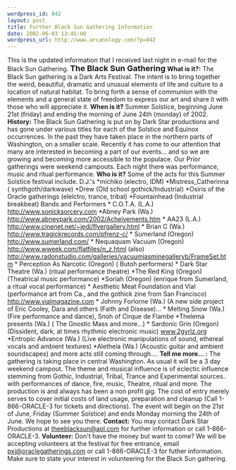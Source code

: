 ```yaml
--- 
wordpress_id: 842
layout: post
title: Further Black Sun Gathering Information
date: 2002-06-03 13:45:00
wordpress_url: http://www.arcanology.com/?p=842
---
```

This is the updated information that I received last night in e-mail for the Black Sun Gathering. <font size="+1"><b>The Black Sun Gathering</b></font> <b>What is it?:</b> The Black Sun gathering is a Dark Arts Festival. The intent is to bring together the weird, beautiful, dramatic and unusual elements of life and culture to a location of natural habitat. To bring forth a sense of communion with the elements and a general state of freedom to express our art and share it with those who will appreciate it. <b>When is it?</b> Summer Solstice, beginning June 21st (friday) and ending the morning of June 24th (monday) of 2002. <b>History:</b> The Black Sun Gathering is put on by Dark Star productions and has gone under various titles for each of the Solstice and Equinox occurrences. In the past they have taken place in the northern parts of Washington, on a smaller scale. Recently it has come to our attention that many are interested in becoming a part of our events... and so we are growing and becoming more accessible to the populace. Our Prior gatherings were weekend campouts. Each night there was performance, music and ritual performance. <b>Who is it?</b> Some of the acts for this Summer Solstice festival include. D.J.&apos;s *michiko (electro, IDM) *Mistress_Catherinna ( synthgoth/darkwave) *Drew (Old school gothick/Industrial) *Osiris of the Oracle gatherings (elelctro, trance, tribal) *Fountainhead (Industrial breakbeat) Bands and Performers * C.O.T.A. (L.A.) <a HREF="http://www.sonicksorcery.com">http://www.sonicksorcery.com</a> *Abney Park (Wa.) <a HREF="http://www.abneypark.com/2002/Acheivements.htm">http://www.abneypark.com/2002/Acheivements.htm</a> * AA23 (L.A.) <a HREF="http://www.cinenet.net/~jedi/flyergallery.html">http://www.cinenet.net/~jedi/flyergallery.html</a> * Brian C (Wa.) <a HREF="http://www.tragickrecords.com/pfrenz-c/">http://www.tragickrecords.com/pfrenz-c/</a> * Sumerland (Oregon) <a HREF="http://www.sumerland.com/">http://www.sumerland.com/</a> * Nequaquam Vacuum (Oregon) <a HREF="http://www.wweek.com/flatfiles/n_z.html">http://www.wweek.com/flatfiles/n_z.html</a> (also) <a HREF="http://www.radonstudio.com/galleries/vacuumjasminegalleryb/FrameSet.htm">http://www.radonstudio.com/galleries/vacuumjasminegalleryb/FrameSet.htm</a> * Perception As Narcotic (Oregon) ( Butoh performers) * Dark Star Theatre (Wa.) (ritual performance theatre) *The Red King (Oregon) (Theatrical music performance) *Soriah (Oregon) (enrique from Sumerland, a ritual vocal performance) * Aesthetic Meat Foundation and Vial (performance art from Ca., and the gothick zine from San Francisco) <a> <a HREF="http://www.vialmagazine.com">http://www.vialmagazine.com</a> * Johnny Forlorne (Wa.) (A new side project of Eric Cooley, Dara and others (Faith and Disease)... * Melting Snow (Wa.) (Fire performance and dance), Snoh of Cirque de Flambe *Thelema presents (Wa.) ( The Gnostic Mass and more...) * Sardonic Grin (Oregon) (Dissident, dark, at times rhythmic electronic music) <a HREF="http://www.2gyrlz.org">www.2gyrlz.org</a> *Entropic Advance (Wa.) (Live electronic manipulations of sound, ethereal vocals and ambient textures) *Aletheia (Wa.) (Acoustic guitar and ambient soundscapes) and more acts still coming through.... <b>Tell me more... :</b> The gathering is taking place in central Washington. As usual it will be a 3 day weekend campout. The theme and musical influence is of eclectic influence stemming from Gothic, Industrial, Tribal, Trance and Experimental sources.. with performances of dance, fire, music, Theatre, ritual and more. The production is and always has been a non profit gig. The cost of entry merely serves to cover initial costs of land usage, preparation and cleanup (Call 1-866-ORACLE-3 for tickets and directions). The event will begin on the 21st of June, Friday (Summer Solstice) and ends Monday morning the 24th of June. We hope to see you there. <b>Contact:</b> You may contact Dark Star Productions at theeblacksun@aol.com for further information or call 1-866-ORACLE-3. <b>Volunteer:</b> Don&apos;t have the money but want to come? We will be accepting volunteers at the festival for free entrance, email pxi@oraclegatherings.com or call 1-866-ORACLE-3 for futher information. Make sure to state your interest in volunteering for the Black Sun gathering.